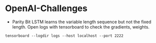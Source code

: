 # OpenAI-Challenges

* Parity Bit
LSTM learns the variable length sequence but not the fixed length.
Open logs with tensorboard to check the gradients, weights.
```
tensorboard --logdir logs --host localhost --port 2222
```